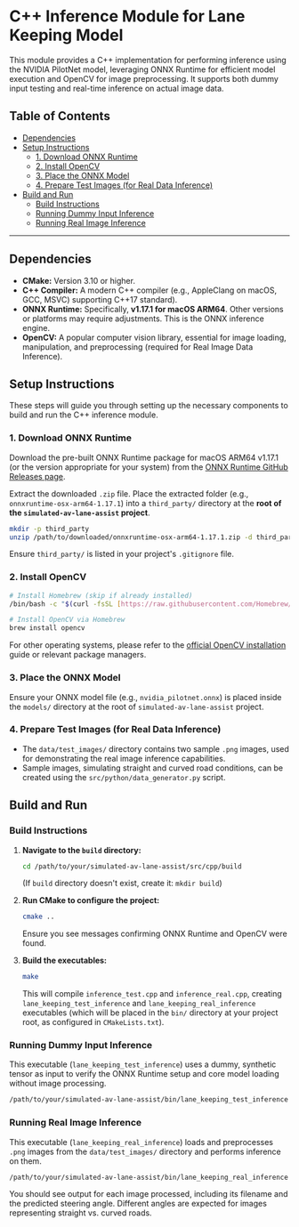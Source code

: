 # C++ Inference Module for Lane Keeping Model

This module provides a C++ implementation for performing inference using the NVIDIA PilotNet model, leveraging ONNX Runtime for efficient model execution and OpenCV for image preprocessing. It supports both dummy input testing and real-time inference on actual image data.

## Table of Contents

* [Dependencies](#dependencies)
* [Setup Instructions](#setup-instructions)
    * [1. Download ONNX Runtime](#1-download-onnx-runtime)
    * [2. Install OpenCV](#2-install-opencv)
    * [3. Place the ONNX Model](#3-place-the-onnx-model)
    * [4. Prepare Test Images (for Real Data Inference)](#4-prepare-test-images-for-real-data-inference)
* [Build and Run](#build-and-run)
    * [Build Instructions](#build-instructions)
    * [Running Dummy Input Inference](#running-dummy-input-inference)
    * [Running Real Image Inference](#running-real-image-inference)

---

## Dependencies

* **CMake:** Version 3.10 or higher.
* **C++ Compiler:** A modern C++ compiler (e.g., AppleClang on macOS, GCC, MSVC) supporting C++17 standard).
* **ONNX Runtime:** Specifically, **v1.17.1 for macOS ARM64**. Other versions or platforms may require adjustments. This is the ONNX inference engine.
* **OpenCV:** A popular computer vision library, essential for image loading, manipulation, and preprocessing (required for Real Image Data Inference).

## Setup Instructions

These steps will guide you through setting up the necessary components to build and run the C++ inference module.

### 1. Download ONNX Runtime

Download the pre-built ONNX Runtime package for macOS ARM64 v1.17.1 (or the version appropriate for your system) from the [ONNX Runtime GitHub Releases page](https://github.com/microsoft/onnxruntime/releases).

Extract the downloaded `.zip` file. Place the extracted folder (e.g., `onnxruntime-osx-arm64-1.17.1`) into a `third_party/` directory at the **root of the `simulated-av-lane-assist` project**.

```bash
mkdir -p third_party
unzip /path/to/downloaded/onnxruntime-osx-arm64-1.17.1.zip -d third_party/
```

Ensure `third_party/` is listed in your project's `.gitignore` file.

### 2. Install OpenCV

```bash
# Install Homebrew (skip if already installed)
/bin/bash -c "$(curl -fsSL [https://raw.githubusercontent.com/Homebrew/install/HEAD/install.sh](https://raw.githubusercontent.com/Homebrew/install/HEAD/install.sh))"

# Install OpenCV via Homebrew
brew install opencv
```

For other operating systems, please refer to the [official OpenCV installation](https://docs.opencv.org/4.x/d7/d9f/tutorial_linux_install.html) guide or relevant package managers.

### 3. Place the ONNX Model

Ensure your ONNX model file (e.g., `nvidia_pilotnet.onnx`) is placed inside the `models/` directory at the root of `simulated-av-lane-assist` project.

### 4. Prepare Test Images (for Real Data Inference)

 * The `data/test_images/` directory contains two sample `.png` images, used for demonstrating the real image inference capabilities.
 * Sample images, simulating straight and curved road conditions, can be created using the `src/python/data_generator.py` script.
 
## Build and Run

### Build Instructions

1.  **Navigate to the `build` directory:**
    ```bash
    cd /path/to/your/simulated-av-lane-assist/src/cpp/build
    ```
    (If `build` directory doesn't exist, create it: `mkdir build`)

2.  **Run CMake to configure the project:**
    ```bash
    cmake ..
    ```
    Ensure you see messages confirming ONNX Runtime and OpenCV were found.

3.  **Build the executables:**
    ```bash
    make
    ```
    This will compile `inference_test.cpp` and `inference_real.cpp`, creating `lane_keeping_test_inference` and `lane_keeping_real_inference` executables (which will be placed in the `bin/` directory at your project root, as configured in `CMakeLists.txt`).

### Running Dummy Input Inference

This executable (`lane_keeping_test_inference`) uses a dummy, synthetic tensor as input to verify the ONNX Runtime setup and core model loading without image processing.

```bash
/path/to/your/simulated-av-lane-assist/bin/lane_keeping_test_inference
```

### Running Real Image Inference

 
This executable (`lane_keeping_real_inference`) loads and preprocesses `.png` images from the `data/test_images/` directory and performs inference on them.

```bash
/path/to/your/simulated-av-lane-assist/bin/lane_keeping_real_inference
```

You should see output for each image processed, including its filename and the predicted steering angle. Different angles are expected for images representing straight vs. curved roads.
